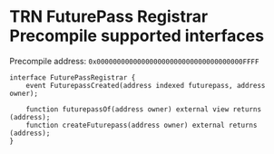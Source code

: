 # TRN FuturePass Registrar Precompile supported interfaces

Precompile address: `0x000000000000000000000000000000000000FFFF`

```solidity
interface FuturePassRegistrar {
    event FuturepassCreated(address indexed futurepass, address owner);
    
    function futurepassOf(address owner) external view returns (address);
    function createFuturepass(address owner) external returns (address);
}
```
